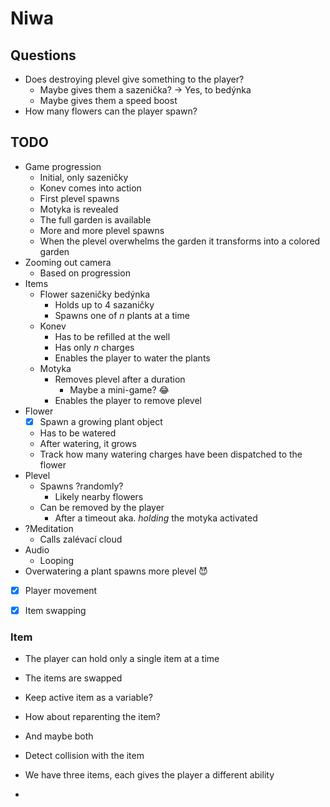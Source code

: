 # Niwa

## Questions
- Does destroying plevel give something to the player?
  - Maybe gives them a sazenička? -> Yes, to bedýnka
  - Maybe gives them a speed boost
- How many flowers can the player spawn?

## TODO
- Game progression
  - Initial, only sazeničky
  - Konev comes into action
  - First plevel spawns
  - Motyka is revealed
  - The full garden is available
  - More and more plevel spawns
  - When the plevel overwhelms the garden it transforms into a colored garden
- Zooming out camera
  - Based on progression
- Items
  - Flower sazeničky bedýnka
    - Holds up to 4 sazaničky
    - Spawns one of _n_ plants at a time
  - Konev
    - Has to be refilled at the well
    - Has only _n_ charges
    - Enables the player to water the plants
  - Motyka
    - Removes plevel after a duration
      - Maybe a mini-game? 😂
    - Enables the player to remove plevel
- Flower
  - [x] Spawn a growing plant object
  - Has to be watered
  - After watering, it grows
  - Track how many watering charges have been dispatched to the flower
- Plevel
  - Spawns ?randomly?
    - Likely nearby flowers
  - Can be removed by the player
    - After a timeout aka. _holding_ the motyka activated
- ?Meditation
  - Calls zalévací cloud
- Audio
  - Looping
- Overwatering a plant spawns more plevel 😈
- [x] Player movement
- [x] Item swapping


### Item
- The player can hold only a single item at a time
- The items are swapped

- Keep active item as a variable?
- How about reparenting the item?
- And maybe both
- Detect collision with the item

- We have three items, each gives the player a different ability
- 

